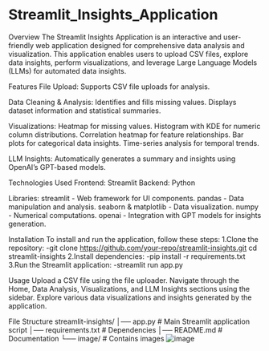 ﻿# Streamlit_Insights_Application
Overview
The Streamlit Insights Application is an interactive and user-friendly web application designed for comprehensive data analysis and visualization. This application enables users to upload CSV files, explore data insights, perform visualizations, and leverage Large Language Models (LLMs) for automated data insights.

Features
File Upload: Supports CSV file uploads for analysis.

Data Cleaning & Analysis:
Identifies and fills missing values.
Displays dataset information and statistical summaries.

Visualizations:
Heatmap for missing values.
Histogram with KDE for numeric column distributions.
Correlation heatmap for feature relationships.
Bar plots for categorical data insights.
Time-series analysis for temporal trends.

LLM Insights:
Automatically generates a summary and insights using OpenAI’s GPT-based models.

Technologies Used
Frontend: Streamlit
Backend: Python

Libraries:
streamlit - Web framework for UI components.
pandas - Data manipulation and analysis.
seaborn & matplotlib - Data visualization.
numpy - Numerical computations.
openai - Integration with GPT models for insights generation.

Installation
To install and run the application, follow these steps:
1.Clone the repository:
-git clone https://github.com/your-repo/streamlit-insights.git
cd streamlit-insights
2.Install dependencies:
-pip install -r requirements.txt
3.Run the Streamlit application:
-streamlit run app.py

Usage
Upload a CSV file using the file uploader.
Navigate through the Home, Data Analysis, Visualizations, and LLM Insights sections using the sidebar.
Explore various data visualizations and insights generated by the application.

File Structure
streamlit-insights/
│── app.py                # Main Streamlit application script
│── requirements.txt       # Dependencies
│── README.md             # Documentation
└── image/               # Contains images
![image](https://github.com/user-attachments/assets/7981fa68-3eb8-4d86-aecd-7fc01393b51e)
